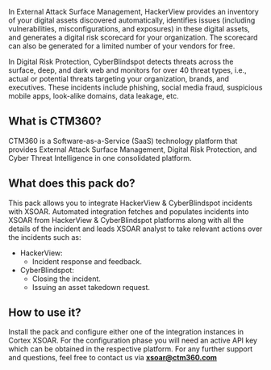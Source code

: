 In External Attack Surface Management, HackerView provides an inventory of your digital assets discovered automatically, identifies issues (including vulnerabilities, misconfigurations, and exposures) in these digital assets, and generates a digital risk scorecard for your organization. The scorecard can also be generated for a limited number of your vendors for free.

In Digital Risk Protection, CyberBlindspot detects threats across the surface, deep, and dark web and monitors for over 40 threat types, i.e., actual or potential threats targeting your organization, brands, and executives. These incidents include phishing, social media fraud, suspicious mobile apps, look-alike domains, data leakage, etc.

## What is CTM360?

CTM360 is a Software-as-a-Service (SaaS) technology platform that provides External Attack Surface Management, Digital Risk Protection, and Cyber Threat Intelligence in one consolidated platform.

## What does this pack do?

This pack allows you to integrate HackerView & CyberBlindspot incidents with XSOAR. Automated integration fetches and populates incidents into XSOAR from HackerView & CyberBlindspot platforms along with all the details of the incident and leads XSOAR analyst to take relevant actions over the incidents such as:

- HackerView:
  - Incident response and feedback.
- CyberBlindspot:
  - Closing the incident.
  - Issuing an asset takedown request.

## How to use it?

Install the pack and configure either one of the integration instances in Cortex XSOAR. For the configuration phase you will need an active API key which can be obtained in the respective platform. For any further support and questions, feel free to contact us via **xsoar@ctm360.com**